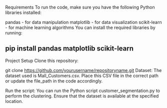 Requirements
To run the code, make sure you have the following Python libraries installed:

pandas - for data manipulation
matplotlib - for data visualization
scikit-learn - for machine learning algorithms
You can install the required libraries by running:
## pip install pandas matplotlib scikit-learn

Project Setup
Clone this repository:

git clone https://github.com/yourusername/repositoryname.git
Dataset:
The dataset used is Mall_Customers.csv. Place this CSV file in the correct path or update the file_path in the code accordingly.

Run the script:
You can run the Python script customer_segmentation.py to perform the clustering. Ensure that the dataset is available at the specified location.
